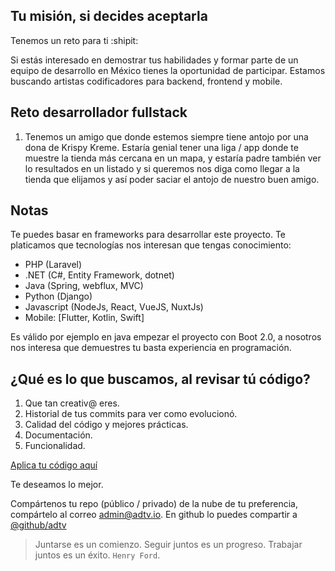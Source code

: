 ## Tu misión, si decides aceptarla
Tenemos un reto para ti :shipit:

Si estás interesado en demostrar tus habilidades y formar parte de un equipo de desarrollo en México tienes la oportunidad de participar. Estamos buscando artistas codificadores para backend, frontend y mobile.

## Reto desarrollador fullstack

1. Tenemos un amigo que donde estemos siempre tiene antojo por una dona de Krispy Kreme. Estaría genial tener una liga / app donde te muestre la tienda más cercana en un mapa, y estaría padre también ver lo resultados en un listado y si queremos nos diga como llegar a la tienda que elijamos y así poder saciar el antojo de nuestro buen amigo.

## Notas

Te puedes basar en frameworks para desarrollar este proyecto. Te platicamos que tecnologías nos interesan que tengas conocimiento:
- PHP (Laravel)
- .NET (C#, Entity Framework, dotnet)
- Java (Spring, webflux, MVC)
- Python (Django)
- Javascript (NodeJs, React, VueJS, NuxtJs)
- Mobile: [Flutter, Kotlin, Swift]

Es válido por ejemplo en java empezar el proyecto con Boot 2.0, a nosotros nos interesa que demuestres tu basta experiencia en programación.

## ¿Qué es lo que buscamos, al revisar tú código?
1. Que tan creativ@ eres.
2. Historial de tus commits para ver como evolucionó.
3. Calidad del código y mejores prácticas.
4. Documentación.
5. Funcionalidad.

<a href="https://forms.gle/Hy3d35A8nk4Q2KEC9" target="_blank" styles="display:inline-block;padding:0.35em 1.2em;border:0.1em solid #FFFFFF; margin:0 0.3em 0.3em 0;border-radius:0.12em;box-sizing: border-box;text-decoration:none;font-family:'Roboto',sans-serif;font-weight:300;color:#FFFFFF;text-align:center;transition: all 0.2s;">
Aplica tu código aquí
</a>

Te deseamos lo mejor.

Compártenos tu repo (público / privado) de la nube de tu preferencia, compártelo al correo admin@adtv.io.
En github lo puedes compartir a [@github/adtv](https://github.com/adtv/)

> Juntarse es un comienzo. Seguir juntos es un progreso. Trabajar juntos es un éxito. `Henry Ford`.

